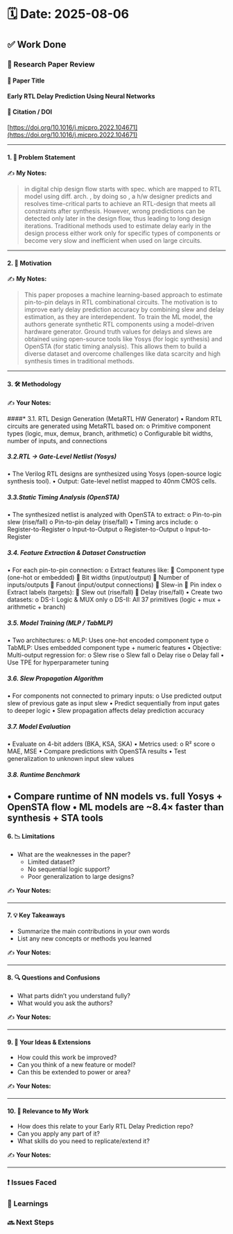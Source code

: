 # 🗓️ Date: 2025-08-06

## ✅ Work Done

### 📄 Research Paper Review

#### 🧾 Paper Title
**Early RTL Delay Prediction Using Neural Networks**

#### 🔗 Citation / DOI
[https://doi.org/10.1016/j.micpro.2022.104671](https://doi.org/10.1016/j.micpro.2022.104671)

---

#### 1. 🎯 Problem Statement

✍️ **My Notes:**  
>   in  digital chip design flow starts with spec. which are mapped to RTL model using diff. arch. , by doing so , a h/w designer predicts and resolves time-critical parts to achieve an RTL-design that meets all constraints after synthesis. However, wrong predictions can be detected only later in the design flow, thus leading to long design iterations.
>   Traditional methods used to estimate delay early in the design process either work only for specific types of components or become very slow and inefficient when used on large circuits.

---

#### 2. 🎯 Motivation

✍️ **My Notes:**  
>  This paper proposes a machine learning-based approach to estimate pin-to-pin delays in RTL combinational circuits. The motivation is to improve early delay prediction accuracy by combining slew and delay estimation, as they are interdependent. To train the ML model, the authors generate synthetic RTL components using a model-driven hardware generator. Ground truth values for delays and slews are obtained using open-source tools like Yosys (for logic synthesis) and OpenSTA (for static timing analysis). This allows them to build a diverse dataset and overcome challenges like data scarcity and high synthesis times in traditional methods.

---

#### 3. 🛠️ Methodology

✍️ **Your Notes:**

####* 3.1. RTL Design Generation (MetaRTL HW Generator)
•	Random RTL circuits are generated using MetaRTL based on:
o	Primitive component types (logic, mux, demux, branch, arithmetic)
o	Configurable bit widths, number of inputs, and connections

##### 3.2.RTL → Gate-Level Netlist (Yosys)
•	The Verilog RTL designs are synthesized using Yosys (open-source logic synthesis tool).
•	Output: Gate-level netlist mapped to 40nm CMOS cells.

##### 3.3.Static Timing Analysis (OpenSTA)
•	The synthesized netlist is analyzed with OpenSTA to extract:
o	Pin-to-pin slew (rise/fall)
o	Pin-to-pin delay (rise/fall)
•	Timing arcs include:
o	Register-to-Register
o	Input-to-Output
o	Register-to-Output
o	Input-to-Register

##### 3.4. Feature Extraction & Dataset Construction
•	For each pin-to-pin connection:
o	Extract features like:
	Component type (one-hot or embedded)
	Bit widths (input/output)
	Number of inputs/outputs
	Fanout (input/output connections)
	Slew-in
	Pin index
o	Extract labels (targets):
	Slew out (rise/fall)
	Delay (rise/fall)
•	Create two datasets:
o	DS-I: Logic & MUX only
o	DS-II: All 37 primitives (logic + mux + arithmetic + branch)

##### 3.5. Model Training (MLP / TabMLP)
•	Two architectures:
o	MLP: Uses one-hot encoded component type
o	TabMLP: Uses embedded component type + numeric features
•	Objective: Multi-output regression for:
o	Slew rise
o	Slew fall
o	Delay rise
o	Delay fall
•	Use TPE for hyperparameter tuning

##### 3.6. Slew Propagation Algorithm
•	For components not connected to primary inputs:
o	Use predicted output slew of previous gate as input slew
•	Predict sequentially from input gates to deeper logic
•	Slew propagation affects delay prediction accuracy

##### 3.7. Model Evaluation
•	Evaluate on 4-bit adders (BKA, KSA, SKA)
•	Metrics used:
o	R² score
o	MAE, MSE
•	Compare predictions with OpenSTA results
•	Test generalization to unknown input slew values

##### 3.8. Runtime Benchmark
•	Compare runtime of NN models vs. full Yosys + OpenSTA flow
•	ML models are ~8.4× faster than synthesis + STA tools
---

#### 6. 📉 Limitations

- What are the weaknesses in the paper?
  - Limited dataset?
  - No sequential logic support?
  - Poor generalization to large designs?

✍️ **Your Notes:**  
>

---

#### 7. 💡 Key Takeaways

- Summarize the main contributions in your own words
- List any new concepts or methods you learned

✍️ **Your Notes:**  
>

---

#### 8. 🔍 Questions and Confusions

- What parts didn’t you understand fully?
- What would you ask the authors?

✍️ **Your Notes:**  
>

---

#### 9. 💭 Your Ideas & Extensions

- How could this work be improved?
- Can you think of a new feature or model?
- Can this be extended to power or area?

✍️ **Your Notes:**  
>

---

#### 10. 🧠 Relevance to My Work

- How does this relate to your Early RTL Delay Prediction repo?
- Can you apply any part of it?
- What skills do you need to replicate/extend it?

✍️ **Your Notes:**  
>

---

### ❗ Issues Faced


### 📝 Learnings


### 🔜 Next Steps


